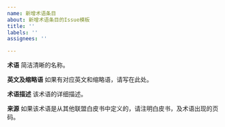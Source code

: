 ```yaml
---
name: 新增术语条目
about: 新增术语条目的Issue模板
title: ''
labels: ''
assignees: ''

---
```


**术语**
简洁清晰的名称。

**英文及缩略语**
如果有对应英文和缩略语，请写在此处。

**术语描述**
该术语的详细描述。

**来源**
如果该术语是从其他联盟白皮书中定义的，请注明白皮书，及术语出现的页码。
